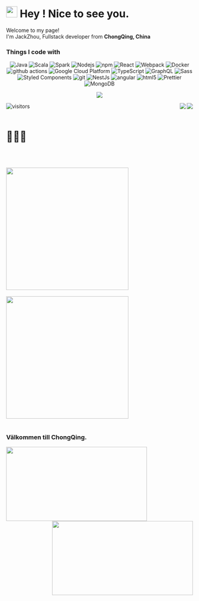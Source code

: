 <h1><img src="https://emojis.slackmojis.com/emojis/images/1531849430/4246/blob-sunglasses.gif?1531849430" width="30"/> Hey !   Nice to see you.</h1>

<p>Welcome to my page! </br> I'm JackZhou, Fullstack developer from <b>ChongQing, China </b> </p>
<h3>Things I code with</h3>
<p align="center">
  <img alt="Java" src="https://img.shields.io/badge/-java-9cf?style=flat-square&logo=java&logoColor=white" />
  <img alt="Scala" src="https://img.shields.io/badge/-scala-%23FFF8DC?style=flat-square&logo=scala&logoColor=white" />
  <img alt="Spark" src="https://img.shields.io/badge/-spark-orange?style=flat-square&logo=spark&logoColor=white" />
  <img alt="Nodejs" src="https://img.shields.io/badge/-Nodejs-43853d?style=flat-square&logo=Node.js&logoColor=white" />
  <img alt="npm" src="https://img.shields.io/badge/-NPM-CB3837?style=flat-square&logo=npm&logoColor=white" />
  <img alt="React" src="https://img.shields.io/badge/-React-45b8d8?style=flat-square&logo=react&logoColor=white" />
  <img alt="Webpack" src="https://img.shields.io/badge/-Webpack-8DD6F9?style=flat-square&logo=webpack&logoColor=white" /> 
  <img alt="Docker" src="https://img.shields.io/badge/-Docker-46a2f1?style=flat-square&logo=docker&logoColor=white" />
  <img alt="github actions" src="https://img.shields.io/badge/-Github_Actions-2088FF?style=flat-square&logo=github-actions&logoColor=white" />
  <img alt="Google Cloud Platform" src="https://img.shields.io/badge/-Google_Cloud_Platform-1a73e8?style=flat-square&logo=google-cloud&logoColor=white" />
  <img alt="TypeScript" src="https://img.shields.io/badge/-TypeScript-007ACC?style=flat-square&logo=typescript&logoColor=white" />
  <img alt="GraphQL" src="https://img.shields.io/badge/-GraphQL-E10098?style=flat-square&logo=graphql&logoColor=white" />
  <img alt="Sass" src="https://img.shields.io/badge/-Sass-CC6699?style=flat-square&logo=sass&logoColor=white" />
  <img alt="Styled Components" src="https://img.shields.io/badge/-Styled_Components-db7092?style=flat-square&logo=styled-components&logoColor=white" />
  <img alt="git" src="https://img.shields.io/badge/-Git-F05032?style=flat-square&logo=git&logoColor=white" />
  <img alt="NestJs" src="https://img.shields.io/badge/-NestJs-ea2845?style=flat-square&logo=nestjs&logoColor=white" />
  <img alt="angular" src="https://img.shields.io/badge/-Angular-DD0031?style=flat-square&logo=angular&logoColor=white" />
  <img alt="html5" src="https://img.shields.io/badge/-HTML5-E34F26?style=flat-square&logo=html5&logoColor=white" />
  <img alt="Prettier" src="https://img.shields.io/badge/-Prettier-F7B93E?style=flat-square&logo=prettier&logoColor=white" />
  <img alt="MongoDB" src="https://img.shields.io/badge/-MongoDB-13aa52?style=flat-square&logo=mongodb&logoColor=white" />
</p>

<a href="https://github.com/zhoudahong" align="center">
  <p align="center">
    <img src="https://github-profile-trophy.vercel.app/?username=zhoudahong&column=9&theme=nightowl"/>
  </p>
</a>

<a href="#">
  <img align="right" src="https://metrics.lecoq.io/zhoudahong?template=terminal" />
</a>

<a href="#">
  <img align="right" src="https://skyline.github.com/zhoudahong/2021" />
</a>

![visitors](https://visitor-badge.glitch.me/badge?page_id=page.id&left_color=green&right_color=red)
</br></br>
# 🌝🌝🌝
</br></br>

<img width="330px" src="https://github-readme-stats.vercel.app/api?username=zhoudahong&theme=nightowl&count_private=true&show_icons=true">
</br></br>
<img width="330px" src="https://github-readme-stats.vercel.app/api/top-langs/?username=zhoudahong&theme=nightowl&layout=compact">
</br></br>

<h3>Välkommen till ChongQing.</h3>
<p>
 <img width="380px"  height="200"  align="left" src="https://gimg2.baidu.com/image_search/src=http%3A%2F%2Fphoto.tuchong.com%2F1446893%2Ff%2F1032787063.jpg&refer=http%3A%2F%2Fphoto.tuchong.com&app=2002&size=f9999,10000&q=a80&n=0&g=0n&fmt=auto?sec=1651309358&t=8d8f176507a57ff95e25ce56b4bfdeee" /> 
 <img width="380px"  height="200"  align="right" src="https://gimg2.baidu.com/image_search/src=http%3A%2F%2Frs-channel.huanqiucdn.cn%2FimageDir%2Fbcbb2f114204b3aa2a0327d9d9046706u5.jpg&refer=http%3A%2F%2Frs-channel.huanqiucdn.cn&app=2002&size=f9999,10000&q=a80&n=0&g=0n&fmt=auto?sec=1651309309&t=0ec0bb9ebcad295f89ffcbf2933a4936" />
</p>
